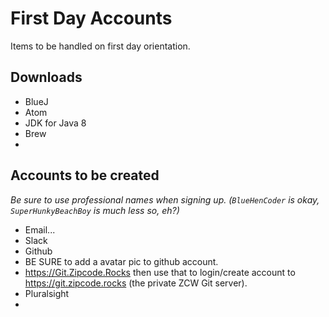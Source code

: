 # First Day Accounts

Items to be handled on first day orientation.

## Downloads

* BlueJ
* Atom
* JDK for Java 8
* Brew
* 


## Accounts to be created

_Be sure to use professional names when signing up. (`BlueHenCoder` is okay, `SuperHunkyBeachBoy` is much less so, eh?)_

* Email...
* Slack
* Github
 * BE SURE to add a avatar pic to github account.
 * https://Git.Zipcode.Rocks then use that to login/create account to https://git.zipcode.rocks (the private ZCW Git server).
* Pluralsight
* 